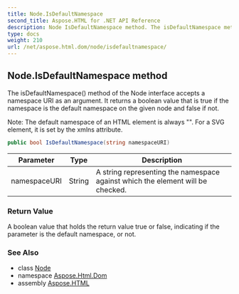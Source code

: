 ```yaml
---
title: Node.IsDefaultNamespace
second_title: Aspose.HTML for .NET API Reference
description: Node IsDefaultNamespace method. The isDefaultNamespace method of the Node interface accepts a namespace URI as an argument. It returns a boolean value that is true if the namespace is the default namespace on the given node and false if not
type: docs
weight: 210
url: /net/aspose.html.dom/node/isdefaultnamespace/
---
```

## Node.IsDefaultNamespace method

The isDefaultNamespace() method of the Node interface accepts a namespace URI as an argument. It returns a boolean value that is true if the namespace is the default namespace on the given node and false if not.

Note: The default namespace of an HTML element is always "". For a SVG element, it is set by the xmlns attribute.

```csharp
public bool IsDefaultNamespace(string namespaceURI)
```

| Parameter | Type | Description |
| --- | --- | --- |
| namespaceURI | String | A string representing the namespace against which the element will be checked. |

### Return Value

A boolean value that holds the return value true or false, indicating if the parameter is the default namespace, or not.

### See Also

* class [Node](../)
* namespace [Aspose.Html.Dom](../../../aspose.html.dom/)
* assembly [Aspose.HTML](../../../)
